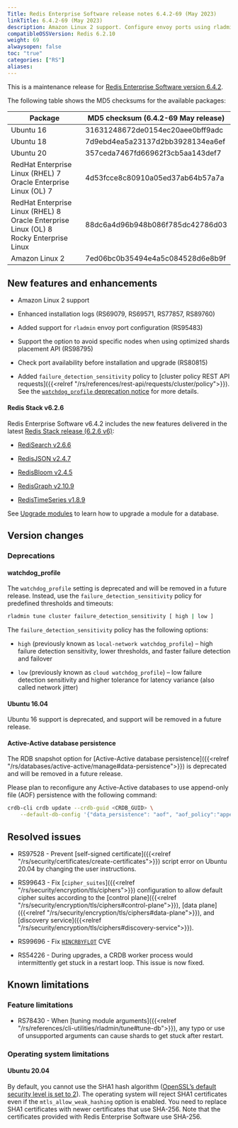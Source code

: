 ```yaml
---
Title: Redis Enterprise Software release notes 6.4.2-69 (May 2023)
linkTitle: 6.4.2-69 (May 2023)
description: Amazon Linux 2 support. Configure envoy ports using rladmin. Added option to avoid specific nodes when using the optimized shards placement API. Added failure_detection_sensitivity to replace watchdog_profile.
compatibleOSSVersion: Redis 6.2.10
weight: 69
alwaysopen: false
toc: "true"
categories: ["RS"]
aliases: 
---
```


This is a maintenance release for ​[​Redis Enterprise Software version 6.4.2](https://redis.com/redis-enterprise-software/download-center/software/).

The following table shows the MD5 checksums for the available packages:

| Package | MD5 checksum (6.4.2-69 May release) |
|---------|---------------------------------------|
| Ubuntu 16 | 31631248672de0154ec20aee0bff9adc |
| Ubuntu 18 | 7d9ebd4ea5a23137d2bb3928134ea6ef |
| Ubuntu 20 | 357ceda7467fd66962f3cb5aa143def7 |
| RedHat Enterprise Linux (RHEL) 7<br/>Oracle Enterprise Linux (OL) 7 | 4d53fcce8c80910a05ed37ab64b57a7a |
| RedHat Enterprise Linux (RHEL) 8<br/>Oracle Enterprise Linux (OL) 8 <br/>Rocky Enterprise Linux | 88dc6a4d96b948b086f785dc42786d03 |
| Amazon Linux 2 | 7ed06bc0b35494e4a5c084528d6e8b9f |

## New features and enhancements

- Amazon Linux 2 support

- Enhanced installation logs (RS69079, RS69571, RS77857, RS89760)

- Added support for `rladmin` envoy port configuration (RS95483)

- Support the option to avoid specific nodes when using optimized shards placement API  (RS98795)

- Check port availability before installation and upgrade (RS80815)

- Added `failure_detection_sensitivity` policy to [cluster policy REST API requests]({{<relref "/rs/references/rest-api/requests/cluster/policy">}}). See the [`watchdog_profile` deprecation notice](#watchdog_profile) for more details.

#### Redis Stack v6.2.6

Redis Enterprise Software v6.4.2 includes the new features delivered in the latest [Redis Stack release (6.2.6 v6)](https://redis.com/blog/introducing-redis-stack-6-2-6-and-7-0-6/):

- [RediSearch v2.6.6](https://docs.redis.com/latest/modules/redisearch)

- [RedisJSON v2.4.7](https://docs.redis.com/latest/modules/redisjson)

- [RedisBloom v2.4.5](https://docs.redis.com/latest/modules/redisbloom)

- [RedisGraph v2.10.9](https://docs.redis.com/latest/modules/redisgraph)

- [RedisTimeSeries v1.8.9](https://docs.redis.com/latest/modules/redistimeseries)

See [Upgrade modules](https://docs.redis.com/latest/modules/install/upgrade-module/) to learn how to upgrade a module for a database.

## Version changes

### Deprecations

#### watchdog_profile

The `watchdog_profile` setting is deprecated and will be removed in a future release. Instead, use the `failure_detection_sensitivity` policy for predefined thresholds and timeouts:

```sh
rladmin tune cluster failure_detection_sensitivity [ high | low ]
```

The `failure_detection_sensitivity` policy has the following options:

- `high` (previously known as `local-network watchdog_profile`) – high failure detection sensitivity, lower thresholds, and faster failure detection and failover

- `low` (previously known as `cloud watchdog_profile`) – low failure detection sensitivity and higher tolerance for latency variance (also called network jitter)

#### Ubuntu 16.04

Ubuntu 16 support is deprecated, and support will be removed in a future release.

#### Active-Active database persistence

The RDB snapshot option for [Active-Active database persistence]({{<relref "/rs/databases/active-active/manage#data-persistence">}}) is deprecated and will be removed in a future release.

Please plan to reconfigure any Active-Active databases to use append-only file (AOF) persistence with the following command:

```sh
crdb-cli crdb update --crdb-guid <CRDB_GUID> \
    --default-db-config '{"data_persistence": "aof", "aof_policy":"appendfsync-every-sec"}'
```

## Resolved issues

- RS97528 - Prevent [self-signed certificate]({{<relref "/rs/security/certificates/create-certificates">}}) script error on Ubuntu 20.04 by changing the user instructions.

- RS99643 - Fix [`cipher_suites`]({{<relref "/rs/security/encryption/tls/ciphers">}}) configuration to allow default cipher suites according to the [control plane]({{<relref "/rs/security/encryption/tls/ciphers#control-plane">}}), [data plane]({{<relref "/rs/security/encryption/tls/ciphers#data-plane">}}), and [discovery service]({{<relref "/rs/security/encryption/tls/ciphers#discovery-service">}}).

- RS99696 - Fix  [`HINCRBYFLOT`](https://github.com/redis/redis/security/advisories/GHSA-hjv8-vjf6-wcr6) CVE

- RS54226 - During upgrades, a CRDB worker process would intermittently get stuck in a restart loop. This issue is now fixed. 

## Known limitations

### Feature limitations

- RS78430 -  When [tuning module arguments]({{<relref "/rs/references/cli-utilities/rladmin/tune#tune-db">}}), any typo or use of unsupported arguments can cause shards to get stuck after restart.

### Operating system limitations

#### Ubuntu 20.04

By default, you cannot use the SHA1 hash algorithm ([OpenSSL’s default security level is set to 2](https://manpages.ubuntu.com/manpages/focal/man3/SSL_CTX_set_security_level.3ssl.html#notes)). The operating system will reject SHA1 certificates even if the `mtls_allow_weak_hashing` option is enabled. You need to replace SHA1 certificates with newer certificates that use SHA-256. Note that the certificates provided with Redis Enterprise Software use SHA-256.
